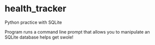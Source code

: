 # health_tracker
Python practice with SQLite

Program runs a command line prompt that allows you to manipulate an SQLite database
helps get swole!

